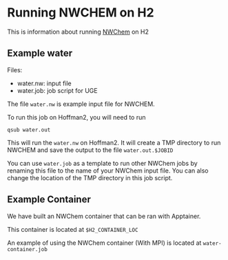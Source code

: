 # Running NWCHEM on H2

This is information about running [NWChem](https://nwchemgit.github.io/) on H2

## Example water

Files:
 - water.nw: input file 
 - water.job: job script for UGE

The file `water.nw` is example input file for NWCHEM.

To run this job on Hoffman2, you will need to run

```
qsub water.out
```

This will run the `water.nw` on Hoffman2. It will create a TMP directory to run NWCHEM and save the output to the file `water.out.$JOBID`

You can use `water.job` as a template to run other NWChem jobs by renaming this file to the name of your NWChem input file. You can also change the location of the TMP directory in this job script.

## Example Container

We have built an NWChem container that can be ran with Apptainer. 

This container is located at `$H2_CONTAINER_LOC`

An example of using the NWChem container (With MPI) is located at `water-container.job`


